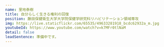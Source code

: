 ```yaml
---
name: 里地泰樹
title: 自分らしく生きる権利の回復
position: 藤田保健衛生大学大学院保健学研究科リハビリテーション領域専攻
img: https://live.staticflickr.com/65535/49633281918_bcdc62932a_m.jpg
youtubeId: https://www.youtube.com/watch?v=k7MFr0tlNaM
detail: false
leadSentence: 準備中です。
---
```

